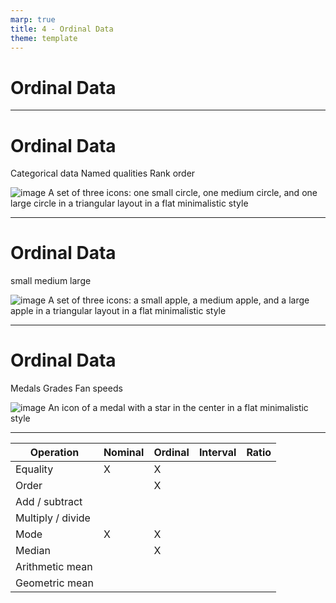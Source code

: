 ```yaml
---
marp: true
title: 4 - Ordinal Data
theme: template
---
```


<!-- _class: title-only -->

# Ordinal Data

---

<!-- _class: title-two-content-left-center -->

# Ordinal Data

Categorical data
Named qualities
Rank order

![image A set of three icons: one small circle, one medium circle, and one large circle in a triangular layout in a flat minimalistic style](images/placeholder.png)


---

<!-- _class: title-two-content-left-center -->

# Ordinal Data

small
medium
large

![image A set of three icons: a small apple, a medium apple, and a large apple in a triangular layout in a flat minimalistic style](images/placeholder.png)

---

<!-- _class: title-two-content-left-center -->

# Ordinal Data

Medals
Grades
Fan speeds

![image An icon of a medal with a star in the center in a flat minimalistic style](images/placeholder.png)

---

<!-- _class: title-one-content -->

| Operation         | Nominal | Ordinal | Interval | Ratio |
| ----------------- | ------- | ------- | -------- | ----- |
| Equality          | X       | X       |          |       |
| Order             |         | X       |          |       |
| Add / subtract    |         |         |          |       |
| Multiply / divide |         |         |          |       |
| Mode              | X       | X       |          |       |
| Median            |         | X       |          |       |
| Arithmetic mean   |         |         |          |       |
| Geometric mean    |         |         |          |       |
